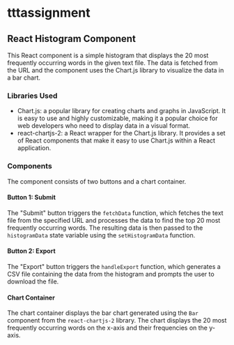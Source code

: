 # tttassignment

## React Histogram Component

This React component is a simple histogram that displays the 20 most frequently occurring words in the given text file. The data is fetched from the URL and the component uses the Chart.js library to visualize the data in a bar chart.

### Libraries Used
- Chart.js: a popular library for creating charts and graphs in JavaScript. It is easy to use and highly customizable, making it a popular choice for web developers who need to display data in a visual format.
- react-chartjs-2: a React wrapper for the Chart.js library. It provides a set of React components        that make it easy to use Chart.js within a React application.

### Components

The component consists of two buttons and a chart container.

#### Button 1: Submit

The "Submit" button triggers the `fetchData` function, which fetches the text file from the specified URL and processes the data to find the top 20 most frequently occurring words. The resulting data is then passed to the `histogramData` state variable using the `setHistogramData` function.

#### Button 2: Export

The "Export" button triggers the `handleExport` function, which generates a CSV file containing the data from the histogram and prompts the user to download the file.

#### Chart Container

The chart container displays the bar chart generated using the `Bar` component from the `react-chartjs-2` library. The chart displays the 20 most frequently occurring words on the x-axis and their frequencies on the y-axis.



